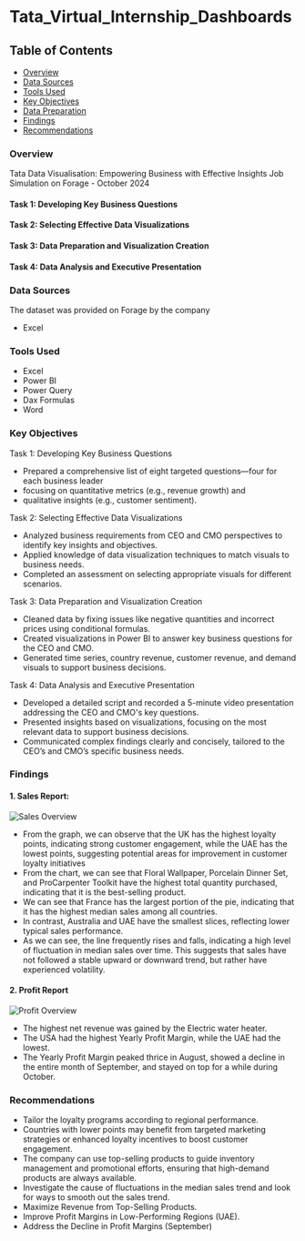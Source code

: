 # Tata_Virtual_Internship_Dashboards
## Table of Contents
- [Overview](#overview)
- [Data Sources](#data-sources)
- [Tools Used](#tools-used)
- [Key Objectives](#key-objectives)
- [Data Preparation](#data-preparation)
- [Findings](#findings)
- [Recommendations](#recommendations)

### Overview
Tata Data Visualisation: Empowering Business with Effective Insights Job
Simulation on Forage - October 2024
#### Task 1: Developing Key Business Questions 
#### Task 2: Selecting Effective Data Visualizations
#### Task 3: Data Preparation and Visualization Creation
#### Task 4: Data Analysis and Executive Presentation

  
### Data Sources
The dataset was provided on Forage by the company
- Excel

### Tools Used
- Excel
- Power BI
- Power Query
- Dax Formulas
- Word

### Key Objectives
Task 1: Developing Key Business Questions
   - Prepared a comprehensive list of eight targeted questions—four for each business leader
   - focusing on quantitative metrics (e.g., revenue growth) and
   - qualitative insights (e.g., customer sentiment).
     
Task 2: Selecting Effective Data Visualizations
   - Analyzed business requirements from CEO and CMO perspectives to identify key insights and objectives.
   - Applied knowledge of data visualization techniques to match visuals to business needs.
   - Completed an assessment on selecting appropriate visuals for different scenarios.

Task 3: Data Preparation and Visualization Creation
   - Cleaned data by fixing issues like negative quantities and incorrect prices using conditional formulas.
   - Created visualizations in Power BI to answer key business questions for the CEO and CMO.
   - Generated time series, country revenue, customer revenue, and demand visuals to support business decisions.

Task 4: Data Analysis and Executive Presentation
   - Developed a detailed script and recorded a 5-minute video presentation addressing the CEO and CMO's key questions.
   - Presented insights based on visualizations, focusing on the most relevant data to support business decisions.
   - Communicated complex findings clearly and concisely, tailored to the CEO’s and CMO’s specific business needs.
     
   
### Findings
#### 1. Sales Report:
   ![Sales Overview](https://github.com/user-attachments/assets/8dad4262-1a18-49e1-bff8-630d4fded879)

  - From the graph, we can observe that the UK has the highest loyalty points, indicating strong customer engagement, while the UAE has the lowest points, suggesting potential areas for improvement in customer loyalty initiatives
  - From the chart, we can see that Floral Wallpaper, Porcelain Dinner Set, and ProCarpenter Toolkit have the highest total quantity purchased, indicating that it is the best-selling product.
  - We can see that France has the largest portion of the pie, indicating that it has the highest median sales among all countries.
  -  In contrast, Australia and UAE have the smallest slices, reflecting lower typical sales performance.
  - As we can see, the line frequently rises and falls, indicating a high level of fluctuation in median sales over time. This suggests that sales have not followed a stable upward or downward trend, but rather have experienced volatility.
   
#### 2. Profit Report
   ![Profit Overview](https://github.com/user-attachments/assets/ba723a36-006f-4907-aeb0-e56112ab9ce1)

- The highest net revenue was gained by the Electric water heater.
- The USA had the highest Yearly Profit Margin, while the UAE had the lowest.
- The Yearly Profit Margin peaked thrice in August, showed a decline in the entire month of September, and stayed on top for a while during October.
  
### Recommendations
- Tailor the loyalty programs according to regional performance.
-  Countries with lower points may benefit from targeted marketing strategies or enhanced loyalty incentives to boost customer engagement.
- The company can use top-selling products to guide inventory management and promotional efforts, ensuring that high-demand products are always available.
- Investigate the cause of fluctuations in the median sales trend and look for ways to smooth out the sales trend.
- Maximize Revenue from Top-Selling Products.
- Improve Profit Margins in Low-Performing Regions (UAE).
- Address the Decline in Profit Margins (September)
